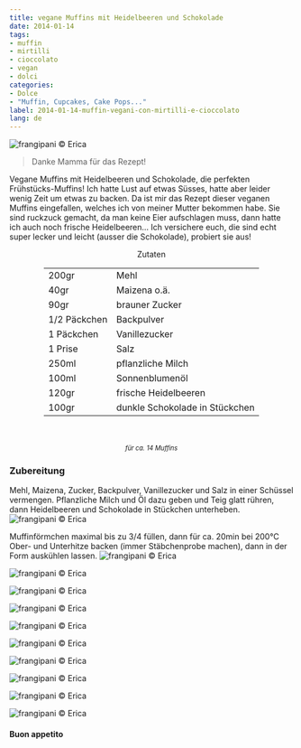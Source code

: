 ```yaml
---
title: vegane Muffins mit Heidelbeeren und Schokolade
date: 2014-01-14
tags:
- muffin
- mirtilli
- cioccolato
- vegan
- dolci
categories:
- Dolce
- "Muffin, Cupcakes, Cake Pops..."
label: 2014-01-14-muffin-vegani-con-mirtilli-e-cioccolato
lang: de 
---
```

![](../2014-01-14-muffin-con-mirtilli-e-cioccolato/header.jpg "frangipani © Erica")

> Danke Mamma für das Rezept!

Vegane Muffins mit Heidelbeeren und Schokolade, die perfekten Frühstücks-Muffins! Ich hatte Lust auf etwas Süsses, hatte aber leider wenig Zeit um etwas zu backen. Da ist mir das Rezept dieser veganen Muffins eingefallen, welches ich von meiner Mutter bekommen habe. Sie sind ruckzuck gemacht, da man keine Eier aufschlagen muss, dann hatte ich auch noch frische Heidelbeeren... Ich versichere euch, die sind echt super lecker und leicht (ausser die Schokolade), probiert sie aus!

<div id="wrapper" style="text-align: center">
  <div id="yourdiv" style="display: inline-block;">
    <div class="ingredients">
      <div class="ingredients-title">Zutaten</div>
      <table>
        <tbody>
          <tr>
            <td>200gr</td>
            <td>Mehl</td>
          </tr>
          <tr>
            <td>40gr</td>
            <td>Maizena o.ä.</td>
          </tr>
          <tr>
            <td>90gr</td>
            <td>brauner Zucker</td>
          </tr>
          <tr>
            <td>1/2 Päckchen</td>
            <td>Backpulver</td>
          </tr>
          <tr>
            <td>1 Päckchen</td>
            <td>Vanillezucker</td>
          </tr>
          <tr>
            <td>1 Prise</td>
            <td>Salz</td>
          </tr>
          <tr>
            <td>250ml</td>
            <td>pflanzliche Milch</td>
          </tr>
          <tr>
            <td>100ml</td>
            <td>Sonnenblumenöl</td>
          </tr>
          <tr>
            <td>120gr</td>
            <td>frische Heidelbeeren</td>
          </tr>
          <tr>
            <td>100gr</td>
            <td>dunkle Schokolade in Stückchen</td>
          </tr>
        </tbody>
      </table>
      <br></br>
      <i class="pull-right" style="font-size: 80%;">für ca. 14 Muffins</i>
    </div>
  </div>
</div>


<h3>
  <font color="grey">
    <i class="fa fa-cogs"></i>
  </font> Zubereitung
</h3>

Mehl, Maizena, Zucker, Backpulver, Vanillezucker und Salz in einer Schüssel vermengen. Pflanzliche Milch und Öl dazu geben und Teig glatt rühren, dann Heidelbeeren und Schokolade in Stückchen unterheben.
![](../2014-01-14-muffin-con-mirtilli-e-cioccolato/impasto.jpg "frangipani © Erica")

Muffinförmchen maximal bis zu 3/4 füllen, dann für ca. 20min bei 200°C Ober- und Unterhitze backen (immer Stäbchenprobe machen), dann in der Form auskühlen lassen.
![](../2014-01-14-muffin-con-mirtilli-e-cioccolato/risultato1.jpg "frangipani © Erica")

![](../2014-01-14-muffin-con-mirtilli-e-cioccolato/risultato2.jpg "frangipani © Erica")

![](../2014-01-14-muffin-con-mirtilli-e-cioccolato/risultato3.jpg "frangipani © Erica")

![](../2014-01-14-muffin-con-mirtilli-e-cioccolato/risultato4.jpg "frangipani © Erica")

![](../2014-01-14-muffin-con-mirtilli-e-cioccolato/risultato5.jpg "frangipani © Erica")

![](../2014-01-14-muffin-con-mirtilli-e-cioccolato/risultato6.jpg "frangipani © Erica")

![](../2014-01-14-muffin-con-mirtilli-e-cioccolato/risultato7.jpg "frangipani © Erica")

![](../2014-01-14-muffin-con-mirtilli-e-cioccolato/risultato8.jpg "frangipani © Erica")

![](../2014-01-14-muffin-con-mirtilli-e-cioccolato/risultato9.jpg "frangipani © Erica")

![](../2014-01-14-muffin-con-mirtilli-e-cioccolato/risultato10.jpg "frangipani © Erica") 

<h4>Buon appetito
  <font color="red">
    <i class="fa fa-smile-o"></i>
  </font>
</h4>